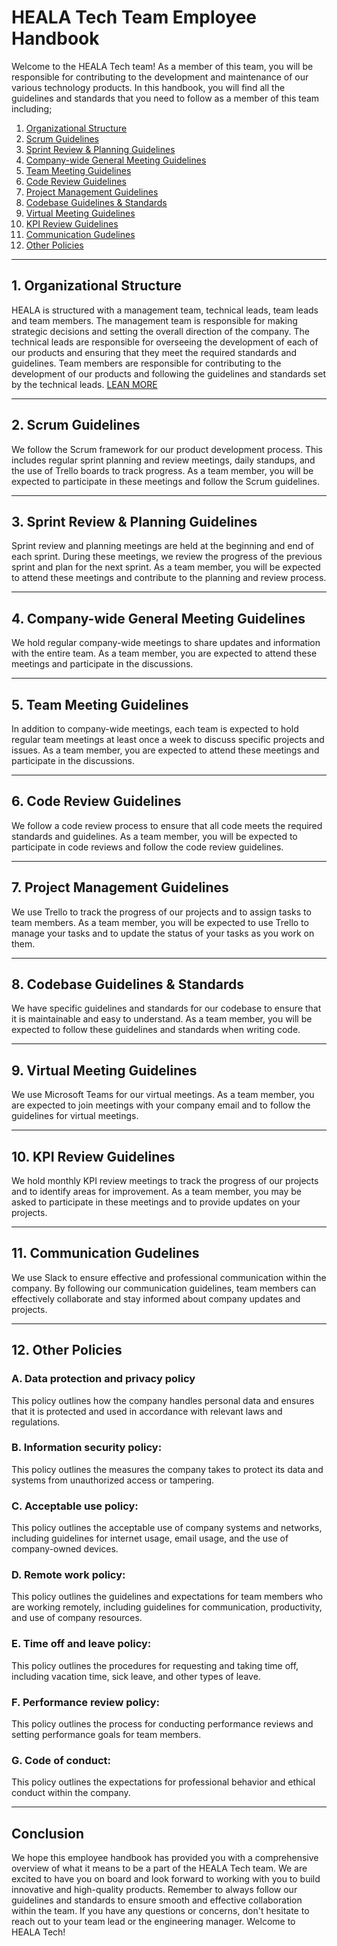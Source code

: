 # HEALA Tech Team Employee Handbook

Welcome to the HEALA Tech team! As a member of this team, you will be responsible for contributing to the development and maintenance of our various technology products. In this handbook, you will find all the guidelines and standards that you need to follow as a member of this team including; 

<ol>
    <li><a href="#1-organizational-structure">Organizational Structure</a></li>
    <li><a href="#2-scrum-guidelines">Scrum Guidelines</a></li>
    <li><a href="#3-sprint-review--planning-guidelines">Sprint Review & Planning Guidelines</a></li>
    <li><a href="#4-company-wide-general-meeting-guidelines">Company-wide General Meeting Guidelines</a></li>
    <li><a href="#5-team-meeting-guidelines">Team Meeting Guidelines</a></li>
    <li><a href="#6-code-review-guidelines">Code Review Guidelines</a></li>
    <li><a href="#7-project-management-guidelines">Project Management Guidelines</a></li>
    <li><a href="#8-codebase-guidelines--standards">Codebase Guidelines & Standards</a></li>
    <li><a href="#9-virtual-meeting-guidelines">Virtual Meeting Guidelines</a></li>
    <li><a href="#10-kpi-review-guidelines">KPI Review Guidelines</a></li>
    <li><a href="#11-communication-gudelines">Communication Gudelines</a></li>
    <li><a href="#12-other-policies">Other Policies</a></li>
</ol>

<hr>

## 1. Organizational Structure

HEALA is structured with a management team, technical leads, team leads and team members. The management team is responsible for making strategic decisions and setting the overall direction of the company. The technical leads are responsible for overseeing the development of each of our products and ensuring that they meet the required standards and guidelines. Team members are responsible for contributing to the development of our products and following the guidelines and standards set by the technical leads. <a href="https://github.com/heala-io/heala-handbook/blob/master/organisational-structure.md">LEAN MORE</a>

<hr>


## 2. Scrum Guidelines

We follow the Scrum framework for our product development process. This includes regular sprint planning and review meetings, daily standups, and the use of Trello boards to track progress. As a team member, you will be expected to participate in these meetings and follow the Scrum guidelines.

<hr>

## 3. Sprint Review & Planning Guidelines

Sprint review and planning meetings are held at the beginning and end of each sprint. During these meetings, we review the progress of the previous sprint and plan for the next sprint. As a team member, you will be expected to attend these meetings and contribute to the planning and review process.

<hr>

## 4. Company-wide General Meeting Guidelines

We hold regular company-wide meetings to share updates and information with the entire team. As a team member, you are expected to attend these meetings and participate in the discussions.

<hr>

## 5. Team Meeting Guidelines

In addition to company-wide meetings, each team is expected to hold regular team meetings at least once a week to discuss specific projects and issues. As a team member, you are expected to attend these meetings and participate in the discussions.

<hr>

## 6. Code Review Guidelines

We follow a code review process to ensure that all code meets the required standards and guidelines. As a team member, you will be expected to participate in code reviews and follow the code review guidelines.

<hr>

## 7. Project Management Guidelines

We use Trello to track the progress of our projects and to assign tasks to team members. As a team member, you will be expected to use Trello to manage your tasks and to update the status of your tasks as you work on them.

<hr>

## 8. Codebase Guidelines & Standards

We have specific guidelines and standards for our codebase to ensure that it is maintainable and easy to understand. As a team member, you will be expected to follow these guidelines and standards when writing code.

<hr>

## 9. Virtual Meeting Guidelines

We use Microsoft Teams for our virtual meetings. As a team member, you are expected to join meetings with your company email and to follow the guidelines for virtual meetings.

<hr>

## 10. KPI Review Guidelines

We hold monthly KPI review meetings to track the progress of our projects and to identify areas for improvement. As a team member, you may be asked to participate in these meetings and to provide updates on your projects.

<hr>

## 11. Communication Gudelines

We use Slack to ensure effective and professional communication within the company. By following our communication guidelines, team members can effectively collaborate and stay informed about company updates and projects.

<hr>

## 12. Other Policies

   ### A. Data protection and privacy policy

   This policy outlines how the company handles personal data and ensures that it is protected and used in accordance with relevant laws and regulations.

   ### B. Information security policy: 
    
   This policy outlines the measures the company takes to protect its data and systems from unauthorized access or tampering.

   ### C. Acceptable use policy: 

   This policy outlines the acceptable use of company systems and networks, including guidelines for internet usage, email usage, and the use of company-owned devices.

   ### D. Remote work policy: 

   This policy outlines the guidelines and expectations for team members who are working remotely, including guidelines for communication, productivity, and use of company resources.

   ### E. Time off and leave policy: 

   This policy outlines the procedures for requesting and taking time off, including vacation time, sick leave, and other types of leave.

   ### F. Performance review policy: 

   This policy outlines the process for conducting performance reviews and setting performance goals for team members.

   ### G. Code of conduct: 

   This policy outlines the expectations for professional behavior and ethical conduct within the company.

<hr>

## Conclusion

We hope this employee handbook has provided you with a comprehensive overview of what it means to be a part of the HEALA Tech team. We are excited to have you on board and look forward to working with you to build innovative and high-quality products. Remember to always follow our guidelines and standards to ensure smooth and effective collaboration within the team. If you have any questions or concerns, don't hesitate to reach out to your team lead or the engineering manager. Welcome to HEALA Tech!
